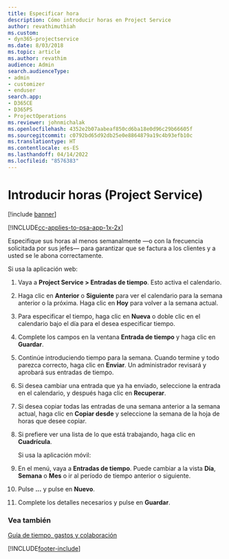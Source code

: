 ```yaml
---
title: Especificar hora
description: Cómo introducir horas en Project Service
author: revathimuthiah
ms.custom:
- dyn365-projectservice
ms.date: 8/03/2018
ms.topic: article
ms.author: revathim
audience: Admin
search.audienceType:
- admin
- customizer
- enduser
search.app:
- D365CE
- D365PS
- ProjectOperations
ms.reviewer: johnmichalak
ms.openlocfilehash: 4352e2b07aabeaf850cd6ba18e0d96c29b66605f
ms.sourcegitcommit: c0792bd65d92db25e0e8864879a19c4b93efb10c
ms.translationtype: HT
ms.contentlocale: es-ES
ms.lasthandoff: 04/14/2022
ms.locfileid: "8576383"
---
```

# <a name="enter-time-project-service"></a>Introducir horas (Project Service)

[!include [banner](../includes/psa-now-project-operations.md)]

[!INCLUDE[cc-applies-to-psa-app-1x-2x](../includes/cc-applies-to-psa-app-1x-2x.md)]

Especifique sus horas al menos semanalmente —o con la frecuencia solicitada por sus jefes— para garantizar que se factura a los clientes y a usted se le abona correctamente.  
  
 Si usa la aplicación web:  
  
1. Vaya a **Project Service > Entradas de tiempo**. Esto activa el calendario.  
  
2. Haga clic en **Anterior** o **Siguiente** para ver el calendario para la semana anterior o la próxima. Haga clic en **Hoy** para volver a la semana actual.  
  
3. Para especificar el tiempo, haga clic en **Nueva** o doble clic en el calendario bajo el día para el desea especificar tiempo.  
  
4. Complete los campos en la ventana **Entrada de tiempo** y haga clic en **Guardar**.  
  
5. Continúe introduciendo tiempo para la semana. Cuando termine y todo parezca correcto, haga clic en **Enviar**. Un administrador revisará y aprobará sus entradas de tiempo.  
  
6. Si desea cambiar una entrada que ya ha enviado, seleccione la entrada en el calendario, y después haga clic en **Recuperar**.  
  
7. Si desea copiar todas las entradas de una semana anterior a la semana actual, haga clic en **Copiar desde** y seleccione la semana de la hoja de horas que desee copiar.  
  
8. Si prefiere ver una lista de lo que está trabajando, haga clic en **Cuadrícula**.  
  
   Si usa la aplicación móvil:  
  
9. En el menú, vaya a **Entradas de tiempo**.     Puede cambiar a la vista **Día**, **Semana** o **Mes** o ir al período de tiempo anterior o siguiente.  
  
10. Pulse **...** y pulse en **Nuevo**.  
  
11. Complete los detalles necesarios y pulse en **Guardar**.  
  
### <a name="see-also"></a>Vea también  
 [Guía de tiempo, gastos y colaboración](../psa/time-expense-collaboration-guide.md)


[!INCLUDE[footer-include](../includes/footer-banner.md)]
